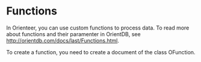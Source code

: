 # Functions

In Orienteer, you can use custom functions to process data. To read more about functions and their paramenter in OrientDB, see http://orientdb.com/docs/last/Functions.html.

To create a function, you need to create a document of the class OFunction. 

